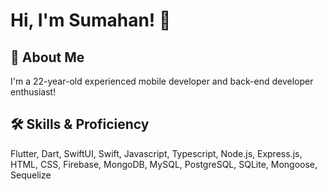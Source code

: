 # Hi, I'm Sumahan! 👋

## 🚀 About Me
I'm a 22-year-old experienced mobile developer and back-end developer enthusiast!

## 🛠 Skills & Proficiency
Flutter, Dart, SwiftUI, Swift, Javascript, Typescript, Node.js, Express.js, HTML, CSS, Firebase, MongoDB, MySQL, PostgreSQL, SQLite, Mongoose, Sequelize
